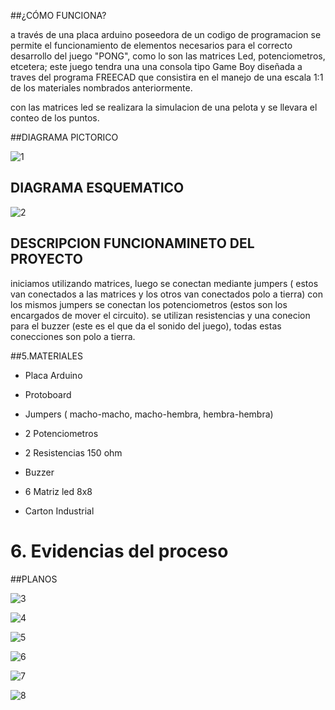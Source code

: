 ##¿CÓMO FUNCIONA?

a través de una placa arduino poseedora de un codigo de programacion se permite el
funcionamiento de elementos necesarios para el correcto desarrollo del juego "PONG",
como lo son las matrices Led, potenciometros, etcetera; este juego tendra una una consola 
tipo Game Boy diseñada a traves del programa FREECAD que consistira en el manejo de una escala 1:1 de los materiales
nombrados anteriormente.
 
con las matrices led se realizara la simulacion de una pelota y se llevara el conteo de los puntos.

##DIAGRAMA PICTORICO

![1](https://github.com/colegio-seminario-diocesano-de-duitama/Proyecto-Guiado-Led-1103---2/blob/master/imagenes/pongo.00_bb%20(1).png)

## DIAGRAMA ESQUEMATICO

![2](https://github.com/colegio-seminario-diocesano-de-duitama/Proyecto-Guiado-Led-1103---2/blob/master/imagenes/pong.3.png)   

## DESCRIPCION FUNCIONAMINETO DEL PROYECTO
 
 iniciamos utilizando matrices, luego se conectan mediante jumpers ( estos van conectados a las matrices y los otros van conectados polo a tierra)
 con los mismos jumpers se conectan los potenciometros (estos son los encargados de mover el circuito). se utilizan resistencias y una conecion para
 el buzzer (este es el que da el sonido del juego), todas estas conecciones son polo a tierra.


##5.MATERIALES 

+ Placa Arduino

+ Protoboard

+ Jumpers ( macho-macho, macho-hembra, hembra-hembra)

+ 2 Potenciometros 

+ 2 Resistencias 150 ohm

+ Buzzer 

+ 6 Matriz led 8x8

+ Carton Industrial

# 6. Evidencias del proceso

##PLANOS 

![3](https://github.com/colegio-seminario-diocesano-de-duitama/Proyecto-Guiado-Led-1103---2/blob/master/imagenes/image%20(1).png)


![4](https://github.com/colegio-seminario-diocesano-de-duitama/Proyecto-Guiado-Led-1103---2/blob/master/imagenes/image.png)


![5](https://github.com/colegio-seminario-diocesano-de-duitama/Proyecto-Guiado-Led-1103---2/blob/master/imagenes/plano.png)


![6](https://github.com/colegio-seminario-diocesano-de-duitama/Proyecto-Guiado-Led-1103---2/blob/master/imagenes/evidencia.jpeg)


![7](https://github.com/colegio-seminario-diocesano-de-duitama/Proyecto-Guiado-Led-1103---2/blob/master/imagenes/evi.jpeg)

![8](https://github.com/colegio-seminario-diocesano-de-duitama/Proyecto-Guiado-Led-1103---2/blob/master/imagenes/cir.jpeg)



 





